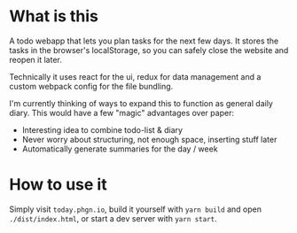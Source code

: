 # What is this

A todo webapp that lets you plan tasks for the next few days. It stores the
tasks in the browser's localStorage, so you can safely close the website and reopen it later.

Technically it uses react for the ui, redux for data management and a custom webpack config for the file bundling.

I'm currently thinking of ways to expand this to function as general daily diary.
This would have a few "magic" advantages over paper:
* Interesting idea to combine todo-list & diary
* Never worry about structuring, not enough space, inserting stuff later
* Automatically generate summaries for the day / week

# How to use it

Simply visit `today.phgn.io`, build it yourself with `yarn build` and open `./dist/index.html`, or start a dev server with `yarn start`.
